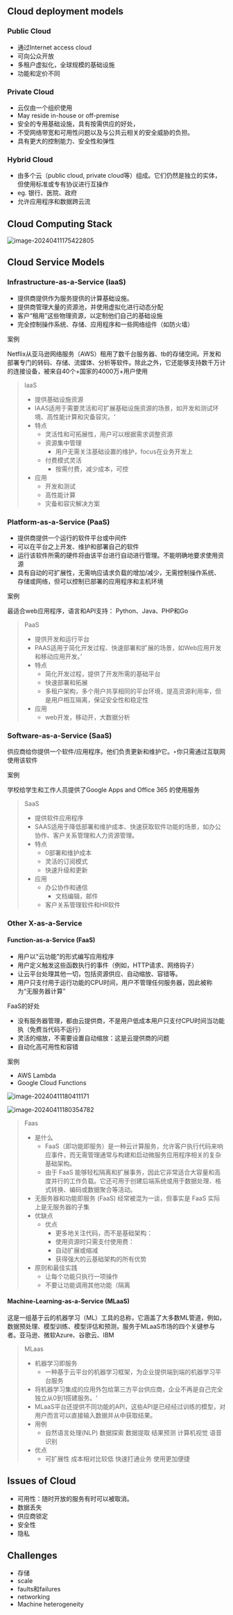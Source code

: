 ## Cloud deployment models 

### Public Cloud

- 通过Internet access cloud
- 可向公众开放
- 多租户虚拟化，全球规模的基础设施
- 功能和定价不同

### Private Cloud

- 云仅由一个组织使用
- May reside in-house or off-premise
- 安全的专用基础设施，具有按需供应的好处，
- 不受网络带宽和可用性问题以及与公共云相关的安全威胁的负担。
- 具有更大的控制能力、安全性和弹性

### Hybrid Cloud

- 由多个云（public cloud, private cloud等）组成。它们仍然是独立的实体，但使用标准或专有协议进行互操作
- eg. 银行、医院、政府
- 允许应用程序和数据跨云流

## Cloud Computing Stack

![image-20240411175422805](assets\image-20240411175422805.png)

## Cloud Service Models

### Infrastructure-as-a-Service (IaaS) 

- 提供商提供作为服务提供的计算基础设施。
- 提供商管理大量的资源池，并使用虚拟化进行动态分配
- 客户“租用”这些物理资源，以定制他们自己的基础设施
- 完全控制操作系统、存储、应用程序和一些网络组件（如防火墙）

案例

Netflix从亚马逊网络服务（AWS）租用了数千台服务器、tb的存储空间。开发和部署专门的转码、存储、流媒体、分析等软件。除此之外，它还能够支持数千万计的连接设备，被来自40个+国家的4000万+用户使用



> laaS
>
> - 提供基础设施资源
> - IAAS适用于需要灵活和可扩展基础设施资源的场景，如开发和测试环境、高性能计算和灾备容灾。‘
> - 特点
>   - 灵活性和可拓展性，用户可以根据需求调整资源
>   - 资源集中管理
>     - 用户无需关注基础设置的维护，focus在业务开发上
>   - 付费模式灵活
>     - 按需付费，减少成本，可控
> - 应用
>   - 开发和测试
>   - 高性能计算
>   - 灾备和容灾解决方案

### Platform-as-a-Service (PaaS) 

- 提供商提供一个运行的软件平台或中间件
- 可以在平台之上开发、维护和部署自己的软件
- 运行该软件所需的硬件将由该平台进行自动进行管理。不能明确地要求使用资源
- 具有自动的可扩展性，无需响应请求负载的增加/减少，无需控制操作系统、存储或网络，但可以控制已部署的应用程序和主机环境

案例

最适合web应用程序，语言和API支持： Python、Java、PHP和Go



> PaaS
>
> - 提供开发和运行平台
> - PAAS适用于简化开发过程、快速部署和扩展的场景，如Web应用开发和移动应用开发。’
> - 特点
>   - 简化开发过程，提供了开发所需的基础平台
>   - 快速部署和拓展
>   - 多租户架构，多个用户共享相同的平台环境，提高资源利用率，但是用户相互隔离，保证安全性和稳定性
> - 应用
>   - web开发，移动开，大数据分析

### Software-as-a-Service (SaaS) 

供应商给你提供一个软件/应用程序。他们负责更新和维护它。‣你只需通过互联网使用该软件

案例

学校给学生和工作人员提供了Google Apps and Office 365 的使用服务



> SaaS
>
> - 提供软件应用程序
> - SAAS适用于降低部署和维护成本、快速获取软件功能的场景，如办公协作、客户关系管理和人力资源管理。
> - 特点
>   - 0部署和维护成本
>   - 灵活的订阅模式
>   - 快速升级和更新
> - 应用
>   - 办公协作和通信
>     - 文档编辑，邮件
>   - 客户关系管理软件和HR软件

 

### Other X-as-a-Service 

#### Function-as-a-Service (FaaS) 

- 用户以“云功能”的形式编写应用程序
- 用户定义触发这些函数执行的事件（例如，HTTP请求、网络钩子）
- 让云平台处理其他一切，包括资源供应、自动缩放、容错等。
- 用户只支付用于运行功能的CPU时间，用户不管理任何服务器，因此被称为“无服务器计算”

FaaS的好处

- 没有服务器管理，都由云提供商，不是用户低成本用户只支付CPU时间当功能执（免费当代码不运行）
- 灵活的缩放，不需要设置自动缩放：这是云提供商的问题
- 自动化高可用性和容错

案例

- AWS Lambda
- Google Cloud Functions

![image-20240411180411171](assets\image-20240411180411171.png)

![image-20240411180354782](assets\image-20240411180354782.png)



> Faas
>
> - 是什么
>   - FaaS（即功能即服务）是一种云计算服务，允许客户执行代码来响应事件，而无需管理通常与构建和启动微服务应用程序相关的复杂基础架构。
>   - 由于 FaaS 能够轻松隔离和扩展事务，因此它非常适合大容量和高度并行的工作负载。它还可用于创建后端系统或用于数据处理、格式转换、编码或数据聚合等活动。
> - 无服务器和功能即服务 (FaaS) 经常被混为一谈，但事实是 FaaS 实际上是无服务器的子集
> - 优缺点
>   - 优点
>     - 更多地关注代码，而不是基础架构：
>     - 使用资源时只需支付使用费：
>     - 自动扩展或缩减
>     - 获得强大的云基础架构的所有优势
> - 原则和最佳实践
>   - 让每个功能只执行一项操作
>   - 不要让功能调用其他功能（隔离



#### Machine-Learning-as-a-Service (MLaaS)

这是一组基于云的机器学习（ML）工具的总称，它涵盖了大多数ML管道，例如，数据预处理、模型训练、模型评估和预测，服务于MLaaS市场的四个关键参与者。亚马逊、微软Azure、谷歌云、IBM





> MLaas
>
> - 机器学习即服务
>   - 一种基于云平台的机器学习框架，为企业提供端到端的机器学习平台服务
> - 将机器学习集成的应用外包给第三方平台供应商，企业不再是自己完全独立从0到1搭建服务。‘
> - MLaaS平台还提供不同功能的API，这些API是已经经过训练的模型，对用户而言可以直接输入数据并从中获取结果。
> - 用例
>   - 自然语言处理(NLP)
>     数据探索
>     数据提取
>     结果预测
>     计算机视觉
>     语音识别
> - 优点
>   - 可扩展性
>     成本相对比较低
>     快速打通业务
>     使用更加便捷

## Issues of Cloud 

- 可用性：随时开放的服务有时可以被取消。
- 数据丢失
- 供应商锁定
- 安全性
- 隐私

## Challenges

- 存储
- scale
- faults和failures
- networking
- Machine heterogeneity